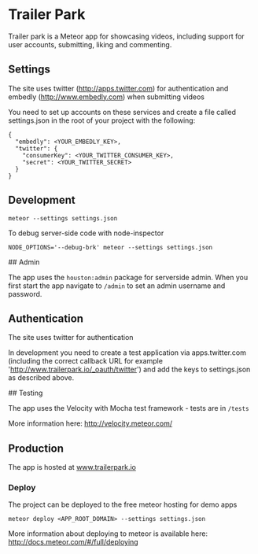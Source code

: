 # Trailer Park

Trailer park is a Meteor app for showcasing videos, including support for user accounts, submitting, liking and commenting.

## Settings

The site uses twitter (http://apps.twitter.com) for authentication and embedly (http://www.embedly.com) when submitting videos

You need to set up accounts on these services and create a file called settings.json in the root of your project with the following:


```
{
  "embedly": <YOUR_EMBEDLY_KEY>,
  "twitter": {
    "consumerKey": <YOUR_TWITTER_CONSUMER_KEY>,
    "secret": <YOUR_TWITTER_SECRET>
  }
}
```

## Development

```
meteor --settings settings.json
```

To debug server-side code with node-inspector
```
NODE_OPTIONS='--debug-brk' meteor --settings settings.json
```

## Admin

The app uses the ```houston:admin``` package for serverside admin. When you first start the app navigate to ```/admin``` to set an admin username and password.

## Authentication

The site uses twitter for authentication

In development you need to create a test application via apps.twitter.com (including the correct callback URL for example 'http://www.trailerpark.io/_oauth/twitter') and add the keys to settings.json as described above.

## Testing

The app uses the Velocity with Mocha test framework - tests are in ```/tests```

More information here: http://velocity.meteor.com/

## Production

The app is hosted at www.trailerpark.io

### Deploy

The project can be deployed to the free meteor hosting for demo apps

```
meteor deploy <APP_ROOT_DOMAIN> --settings settings.json
```

More information about deploying to meteor is available here: http://docs.meteor.com/#/full/deploying
